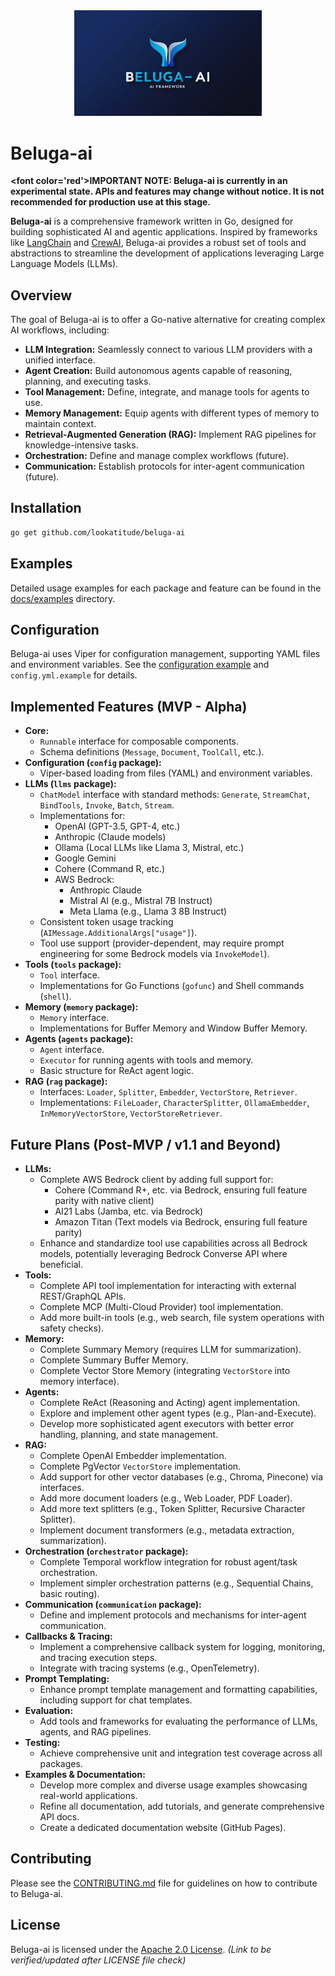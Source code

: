 <div align="center">
  <img src="./assets/beluga-logo.svg" alt="Beluga-AI Logo" width="300"/>
</div>

# Beluga-ai

**<font color=\'red\'>IMPORTANT NOTE: Beluga-ai is currently in an experimental state. APIs and features may change without notice. It is not recommended for production use at this stage.</font>**

**Beluga-ai** is a comprehensive framework written in Go, designed for building sophisticated AI and agentic applications. Inspired by frameworks like [LangChain](https://www.langchain.com/) and [CrewAI](https://www.crewai.com/), Beluga-ai provides a robust set of tools and abstractions to streamline the development of applications leveraging Large Language Models (LLMs).

## Overview

The goal of Beluga-ai is to offer a Go-native alternative for creating complex AI workflows, including:

*   **LLM Integration:** Seamlessly connect to various LLM providers with a unified interface.
*   **Agent Creation:** Build autonomous agents capable of reasoning, planning, and executing tasks.
*   **Tool Management:** Define, integrate, and manage tools for agents to use.
*   **Memory Management:** Equip agents with different types of memory to maintain context.
*   **Retrieval-Augmented Generation (RAG):** Implement RAG pipelines for knowledge-intensive tasks.
*   **Orchestration:** Define and manage complex workflows (future).
*   **Communication:** Establish protocols for inter-agent communication (future).

## Installation

```bash
go get github.com/lookatitude/beluga-ai
```

## Examples

Detailed usage examples for each package and feature can be found in the [docs/examples](./docs/examples) directory.

## Configuration

Beluga-ai uses Viper for configuration management, supporting YAML files and environment variables. See the [configuration example](./docs/examples/config/main.go) and `config.yml.example` for details.

## Implemented Features (MVP - Alpha)

*   **Core:**
    *   `Runnable` interface for composable components.
    *   Schema definitions (`Message`, `Document`, `ToolCall`, etc.).
*   **Configuration (`config` package):**
    *   Viper-based loading from files (YAML) and environment variables.
*   **LLMs (`llms` package):**
    *   `ChatModel` interface with standard methods: `Generate`, `StreamChat`, `BindTools`, `Invoke`, `Batch`, `Stream`.
    *   Implementations for:
        *   OpenAI (GPT-3.5, GPT-4, etc.)
        *   Anthropic (Claude models)
        *   Ollama (Local LLMs like Llama 3, Mistral, etc.)
        *   Google Gemini
        *   Cohere (Command R, etc.)
        *   AWS Bedrock:
            *   Anthropic Claude
            *   Mistral AI (e.g., Mistral 7B Instruct)
            *   Meta Llama (e.g., Llama 3 8B Instruct)
    *   Consistent token usage tracking (`AIMessage.AdditionalArgs["usage"]`).
    *   Tool use support (provider-dependent, may require prompt engineering for some Bedrock models via `InvokeModel`).
*   **Tools (`tools` package):**
    *   `Tool` interface.
    *   Implementations for Go Functions (`gofunc`) and Shell commands (`shell`).
*   **Memory (`memory` package):**
    *   `Memory` interface.
    *   Implementations for Buffer Memory and Window Buffer Memory.
*   **Agents (`agents` package):**
    *   `Agent` interface.
    *   `Executor` for running agents with tools and memory.
    *   Basic structure for ReAct agent logic.
*   **RAG (`rag` package):**
    *   Interfaces: `Loader`, `Splitter`, `Embedder`, `VectorStore`, `Retriever`.
    *   Implementations: `FileLoader`, `CharacterSplitter`, `OllamaEmbedder`, `InMemoryVectorStore`, `VectorStoreRetriever`.

## Future Plans (Post-MVP / v1.1 and Beyond)

*   **LLMs:**
    *   Complete AWS Bedrock client by adding full support for:
        *   Cohere (Command R+, etc. via Bedrock, ensuring full feature parity with native client)
        *   AI21 Labs (Jamba, etc. via Bedrock)
        *   Amazon Titan (Text models via Bedrock, ensuring full feature parity)
    *   Enhance and standardize tool use capabilities across all Bedrock models, potentially leveraging Bedrock Converse API where beneficial.
*   **Tools:**
    *   Complete API tool implementation for interacting with external REST/GraphQL APIs.
    *   Complete MCP (Multi-Cloud Provider) tool implementation.
    *   Add more built-in tools (e.g., web search, file system operations with safety checks).
*   **Memory:**
    *   Complete Summary Memory (requires LLM for summarization).
    *   Complete Summary Buffer Memory.
    *   Complete Vector Store Memory (integrating `VectorStore` into memory interface).
*   **Agents:**
    *   Complete ReAct (Reasoning and Acting) agent implementation.
    *   Explore and implement other agent types (e.g., Plan-and-Execute).
    *   Develop more sophisticated agent executors with better error handling, planning, and state management.
*   **RAG:**
    *   Complete OpenAI Embedder implementation.
    *   Complete PgVector `VectorStore` implementation.
    *   Add support for other vector databases (e.g., Chroma, Pinecone) via interfaces.
    *   Add more document loaders (e.g., Web Loader, PDF Loader).
    *   Add more text splitters (e.g., Token Splitter, Recursive Character Splitter).
    *   Implement document transformers (e.g., metadata extraction, summarization).
*   **Orchestration (`orchestrator` package):**
    *   Complete Temporal workflow integration for robust agent/task orchestration.
    *   Implement simpler orchestration patterns (e.g., Sequential Chains, basic routing).
*   **Communication (`communication` package):**
    *   Define and implement protocols and mechanisms for inter-agent communication.
*   **Callbacks & Tracing:**
    *   Implement a comprehensive callback system for logging, monitoring, and tracing execution steps.
    *   Integrate with tracing systems (e.g., OpenTelemetry).
*   **Prompt Templating:**
    *   Enhance prompt template management and formatting capabilities, including support for chat templates.
*   **Evaluation:**
    *   Add tools and frameworks for evaluating the performance of LLMs, agents, and RAG pipelines.
*   **Testing:**
    *   Achieve comprehensive unit and integration test coverage across all packages.
*   **Examples & Documentation:**
    *   Develop more complex and diverse usage examples showcasing real-world applications.
    *   Refine all documentation, add tutorials, and generate comprehensive API docs.
    *   Create a dedicated documentation website (GitHub Pages).

## Contributing

Please see the [CONTRIBUTING.md](./CONTRIBUTING.md) file for guidelines on how to contribute to Beluga-ai.

## License

Beluga-ai is licensed under the [Apache 2.0 License](./LICENSE). *(Link to be verified/updated after LICENSE file check)*

